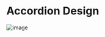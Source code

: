 # Accordion Design

![image](https://github.com/user-attachments/assets/7c85394f-c0c9-4516-9407-2c060096516b)